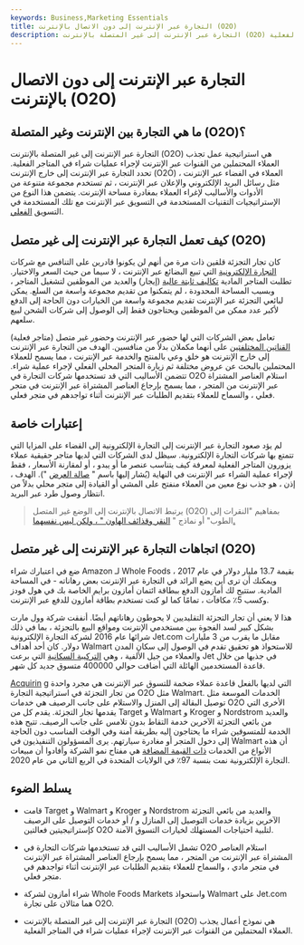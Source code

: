 ```yaml
---
keywords: Business,Marketing Essentials
title: التجارة عبر الإنترنت إلى دون الاتصال بالإنترنت (O2O)
description: التجارة عبر الإنترنت إلى غير المتصلة بالإنترنت (O2O) هي استراتيجية عمل تجذب العملاء المحتملين من القنوات عبر الإنترنت لإجراء عمليات شراء في المتاجر الفعلية.
---
```


# التجارة عبر الإنترنت إلى دون الاتصال بالإنترنت (O2O)
## ما هي التجارة بين الإنترنت وغير المتصلة (O2O)؟

التجارة عبر الإنترنت إلى غير المتصلة بالإنترنت (O2O) هي استراتيجية عمل تجذب العملاء المحتملين من القنوات عبر الإنترنت لإجراء عمليات شراء في المتاجر الفعلية. تحدد التجارة عبر الإنترنت إلى خارج الإنترنت (O2O) العملاء في الفضاء عبر الإنترنت ، مثل رسائل البريد الإلكتروني والإعلان عبر الإنترنت ، ثم تستخدم مجموعة متنوعة من الأدوات والأساليب لإغراء العملاء بمغادرة مساحة الإنترنت. يتضمن هذا النوع من الإستراتيجيات التقنيات المستخدمة في التسويق عبر الإنترنت مع تلك المستخدمة في التسويق [الفعلي](/brickandmortar).

## كيف تعمل التجارة عبر الإنترنت إلى غير متصل (O2O)

كان تجار التجزئة قلقين ذات مرة من أنهم لن يكونوا قادرين على التنافس مع شركات [التجارة الإلكترونية](/ecommerce) التي تبيع البضائع عبر الإنترنت ، لا سيما من حيث السعر والاختيار. تطلبت المتاجر المادية [تكاليف ثابتة عالية](/fixedcost) (إيجار) والعديد من الموظفين لتشغيل المتاجر ، وبسبب المساحة المحدودة ، لم يتمكنوا من تقديم مجموعة واسعة من السلع. يمكن لبائعي التجزئة عبر الإنترنت تقديم مجموعة واسعة من الخيارات دون الحاجة إلى الدفع لأكبر عدد ممكن من الموظفين ويحتاجون فقط إلى الوصول إلى شركات الشحن لبيع سلعهم.

تعامل بعض الشركات التي لها حضور عبر الإنترنت وحضور غير متصل (متاجر فعلية) [القناتين المختلفتين](/channel) على أنهما مكملان بدلاً من منافسين. الهدف من التجارة عبر الإنترنت إلى خارج الإنترنت هو خلق وعي بالمنتج والخدمة عبر الإنترنت ، مما يسمح للعملاء المحتملين بالبحث عن عروض مختلفة ثم زيارة المتجر المحلي الفعلي لإجراء عملية شراء. تتضمن الأساليب التي قد تستخدمها شركات التجارة في O2O استلام العناصر المشتراة عبر الإنترنت من المتجر ، مما يسمح بإرجاع العناصر المشتراة عبر الإنترنت في متجر فعلي ، والسماح للعملاء بتقديم الطلبات عبر الإنترنت أثناء تواجدهم في متجر فعلي.

## إعتبارات خاصة

لم يؤد صعود التجارة عبر الإنترنت إلى التجارة الإلكترونية إلى القضاء على المزايا التي تتمتع بها شركات التجارة الإلكترونية. سيظل لدى الشركات التي لديها متاجر حقيقية عملاء يزورون المتاجر الفعلية لمعرفة كيف يتناسب عنصر ما أو يبدو ، أو لمقارنة الأسعار ، فقط لإجراء عملية الشراء عبر الإنترنت في النهاية (يُشار إليها باسم " [صالة العرض](/showrooming) "). الهدف ، إذن ، هو جذب نوع معين من العملاء منفتح على المشي أو القيادة إلى متجر محلي بدلاً من انتظار وصول طرد عبر البريد.

> يرتبط الاتصال بالإنترنت إلى الوضع غير المتصل (O2O) بمفاهيم "النقرات إلى الطوب" أو نماذج " [النقر وقذائف الهاون " ، ولكن ليس نفسهما.](/click_and_mortar)

>

## اتجاهات التجارة عبر الإنترنت إلى غير متصل (O2O)

ضع في اعتبارك شراء Amazon لـ Whole Foods بقيمة 13.7 مليار دولار في عام 2017 ، ويمكنك أن ترى أين يضع الرائد في التجارة عبر الإنترنت بعض رهاناته - في المساحة المادية. ستتيح لك أمازون الدفع ببطاقة ائتمان أمازون برايم الخاصة بك في هول فودز وكسب 5٪ مكافآت ، تمامًا كما لو كنت تستخدم بطاقة أمازون للدفع عبر الإنترنت.

هذا لا يعني أن تجار التجزئة التقليديين لا يحوطون رهاناتهم أيضًا. أنفقت شركة وول مارت بشكل كبير لسد الفجوة بين مستخدمي الإنترنت ومواقع البيع بالتجزئة ، بما في ذلك شرائها عام 2016 لشركة التجارة الإلكترونية Jet.com مقابل ما يقرب من 3 مليارات دولار. كان أحد أهداف Walmart للاستحواذ هو تحقيق تقدم في الوصول إلى سكان المدن والعملاء من جيل الألفية ، وهي [التركيبة السكانية](/demographics) التي برعت Jet في جذبها من خلال قاعدة المستخدمين الهائلة التي أضافت حوالي 400000 متسوق جديد كل شهر.

[Acquirin](/acquisition) [g](/acquisition) التي لديها بالفعل قاعدة عملاء ضخمة للتسوق عبر الإنترنت هي مجرد واحدة من تجار التجزئة في استراتيجية التجارة O2O مثل Walmart. الخدمات الموسعة مثل توصيل البقالة إلى المنزل والاستلام على جانب الرصيف هي خدمات O2O الأخرى التي يقدمها تجار التجزئة. يقدم كل من Target و Walmart و Kroger و Nordstrom والعديد من بائعي التجزئة الآخرين خدمة التقاط بدون تلامس على جانب الرصيف. تتيح هذه الخدمة للمتسوقين شراء ما يحتاجون إليه بطريقة آمنة وفي الوقت المناسب دون الحاجة إلى دخول المتجر أو مغادرة سيارتهم. يرى المسؤولون التنفيذيون في Walmart أن هذه الأنواع من الخدمات [ذات القيمة المضافة](/valueadded) هي مفتاح نمو الشركة وأفادوا أن مبيعات التجارة الإلكترونية نمت بنسبة 97٪ في الولايات المتحدة في الربع الثاني من عام 2020.

## يسلط الضوء

- قامت Target و Walmart و Kroger و Nordstrom والعديد من بائعي التجزئة الآخرين بزيادة خدمات التوصيل إلى المنازل و / أو خدمات التوصيل على الرصيف كإستراتيجيتين فعالتين O2O لتلبية احتياجات المستهلك لخيارات التسوق الآمنة.

- تشمل الأساليب التي قد تستخدمها شركات التجارة في O2O استلام العناصر المشتراة عبر الإنترنت من المتجر ، مما يسمح بإرجاع العناصر المشتراة عبر الإنترنت في متجر مادي ، والسماح للعملاء بتقديم الطلبات عبر الإنترنت أثناء تواجدهم في متجر فعلي.

- شراء أمازون لشركة Whole Foods Markets واستحواذ Walmart على Jet.com هما مثالان على تجارة O2O.

- التجارة عبر الإنترنت إلى غير المتصلة بالإنترنت (O2O) هي نموذج أعمال يجذب العملاء المحتملين من القنوات عبر الإنترنت لإجراء عمليات شراء في المتاجر الفعلية.

